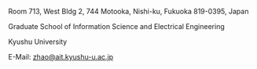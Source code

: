 Room 713, West Bldg 2, 744 Motooka, Nishi-ku, Fukuoka 819-0395, Japan

Graduate School of Information Science and Electrical Engineering

Kyushu University

E-Mail: zhao@ait.kyushu-u.ac.jp